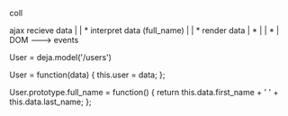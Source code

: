 
coll

ajax recieve data
        |
				|
				*
interpret data (full_name)
        |
				|
				*
render data
   |      *
	 |      |
	 *      |
   DOM ---> events

User = deja.model('/users')

User = function(data) {
	this.user = data;
};

User.prototype.full_name = function() {
	return this.data.first_name + ' ' + this.data.last_name;
};


